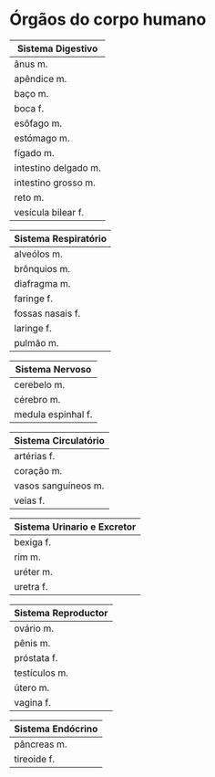 # Órgãos do corpo humano

| Sistema Digestivo    |
| --                   |
| ânus m.              |
| apêndice m.          |
| baço m.              |
| boca f.              |
| esôfago m.           |
| estómago m.          |
| fígado m.            |
| intestino delgado m. |
| intestino grosso m.  |
| reto m.              |
| vesícula bilear f.   |

| Sistema Respiratório |
| --                   |
| alveólos m.          |
| brônquios m.         |
| diafragma m.         |
| faringe f.           |
| fossas nasais f.     |
| laringe f.           |
| pulmão m.            |

| Sistema Nervoso      |
| --                   |
| cerebelo m.          |
| cérebro m.           |
| medula espinhal f.   |

| Sistema Circulatório |
| --                   |
| artérias f.          |
| coração m.           |
| vasos sanguíneos m.  |
| veias f.             |

| Sistema Urinario e Excretor |
| --                          |
| bexiga f.                   |
| rim m.                      |
| uréter m.                   |
| uretra f.                   |

| Sistema Reproductor  |
| --                   |
| ovário m.            |
| pênis m.             |
| próstata f.          |
| testículos m.        |
| útero m.             |
| vagina f.            |

| Sistema Endócrino    |
| --                   |
| pâncreas m.          |
| tireoide f.          |
